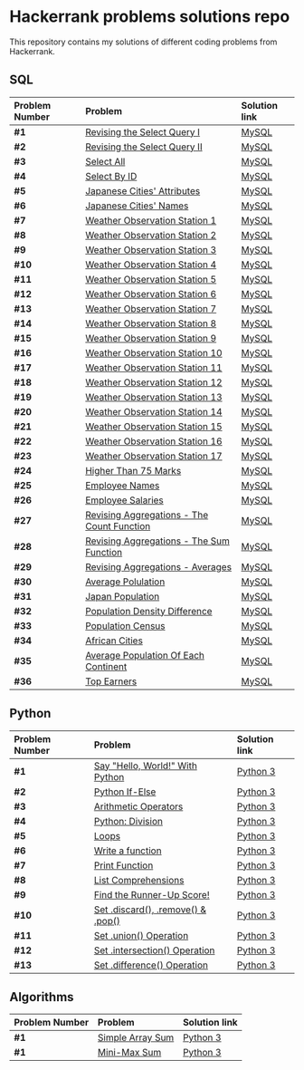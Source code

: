 # Hackerrank problems solutions repo

This repository contains my solutions of different coding problems from Hackerrank.

## SQL

| Problem Number | Problem | Solution link | 
| :---------------------- | :---------------------- | :---------------------- | 
| **#1** | [Revising the Select Query I](https://www.hackerrank.com/challenges/revising-the-select-query/problem?isFullScreen=true) | [MySQL](sql/select/select_query_1.sql) |
| **#2** | [Revising the Select Query II](https://www.hackerrank.com/challenges/revising-the-select-query-2/problem?isFullScreen=true) | [MySQL](sql/select/select_query_2.sql) |
| **#3** | [Select All](https://www.hackerrank.com/challenges/select-all-sql/problem?isFullScreen=true) | [MySQL](sql/select/select_all.sql) |
| **#4** | [Select By ID](https://www.hackerrank.com/challenges/select-by-id/problem?isFullScreen=true) | [MySQL](sql/select/select_by_id.sql) |
| **#5** | [Japanese Cities' Attributes](https://www.hackerrank.com/challenges/japanese-cities-attributes/problem?isFullScreen=true) | [MySQL](sql/select/japanese_cities_attrs.sql) |
| **#6** | [Japanese Cities' Names](https://www.hackerrank.com/challenges/japanese-cities-name/problem?isFullScreen=true) | [MySQL](sql/select/japanese_cities_names.sql) |
| **#7** | [Weather Observation Station 1](https://www.hackerrank.com/challenges/weather-observation-station-1/problem?isFullScreen=true) | [MySQL](sql/select/weather_observation_station/weather_obs_station_1.sql) |
| **#8** | [Weather Observation Station 2](https://www.hackerrank.com/challenges/weather-observation-station-2/problem?isFullScreen=true) | [MySQL](sql/aggregation/weather_observation_station/weather_obs_station_2.sql) |
| **#9** | [Weather Observation Station 3](https://www.hackerrank.com/challenges/weather-observation-station-3/problem?isFullScreen=true) | [MySQL](sql/select/weather_observation_station/weather_obs_station_3.sql) |
| **#10** | [Weather Observation Station 4](https://www.hackerrank.com/challenges/weather-observation-station-4/problem?isFullScreen=true) | [MySQL](sql/select/weather_observation_station/weather_obs_station_4.sql) |
| **#11** | [Weather Observation Station 5](https://www.hackerrank.com/challenges/weather-observation-station-5/problem?isFullScreen=true) | [MySQL](sql/select/weather_observation_station/weather_obs_station_5.sql) |
| **#12** | [Weather Observation Station 6](https://www.hackerrank.com/challenges/weather-observation-station-6/problem?isFullScreen=true) | [MySQL](sql/select/weather_observation_station/weather_obs_station_6.sql) |
| **#13** | [Weather Observation Station 7](https://www.hackerrank.com/challenges/weather-observation-station-7/problem?isFullScreen=true) | [MySQL](sql/select/weather_observation_station/weather_obs_station_7.sql) |
| **#14** | [Weather Observation Station 8](https://www.hackerrank.com/challenges/weather-observation-station-8/problem?isFullScreen=true) | [MySQL](sql/select/weather_observation_station/weather_obs_station_8.sql) |
| **#15** | [Weather Observation Station 9](https://www.hackerrank.com/challenges/weather-observation-station-9/problem?isFullScreen=true) | [MySQL](sql/select/weather_observation_station/weather_obs_station_9.sql) |
| **#16** | [Weather Observation Station 10](https://www.hackerrank.com/challenges/weather-observation-station-10/problem?isFullScreen=true) | [MySQL](sql/select/weather_observation_station/weather_obs_station_10.sql) |
| **#17** | [Weather Observation Station 11](https://www.hackerrank.com/challenges/weather-observation-station-11/problem?isFullScreen=true) | [MySQL](sql/select/weather_observation_station/weather_obs_station_11.sql) |
| **#18** | [Weather Observation Station 12](https://www.hackerrank.com/challenges/weather-observation-station-12/problem?isFullScreen=true) | [MySQL](sql/select/weather_observation_station/weather_obs_station_12.sql) |
| **#19** | [Weather Observation Station 13](https://www.hackerrank.com/challenges/weather-observation-station-13/problem?isFullScreen=true) | [MySQL](sql/aggregation/weather_observation_station/weather_obs_station_13.sql) |
| **#20** | [Weather Observation Station 14](https://www.hackerrank.com/challenges/weather-observation-station-14/problem?isFullScreen=true) | [MySQL](sql/aggregation/weather_observation_station/weather_obs_station_14.sql) |
| **#21** | [Weather Observation Station 15](https://www.hackerrank.com/challenges/weather-observation-station-15/problem?isFullScreen=true) | [MySQL](sql/aggregation/weather_observation_station/weather_obs_station_15.sql) |
| **#22** | [Weather Observation Station 16](https://www.hackerrank.com/challenges/weather-observation-station-16/problem?isFullScreen=true) | [MySQL](sql/aggregation/weather_observation_station/weather_obs_station_16.sql) |
| **#23** | [Weather Observation Station 17](https://www.hackerrank.com/challenges/weather-observation-station-17/problem?isFullScreen=true) | [MySQL](sql/aggregation/weather_observation_station/weather_obs_station_17.sql) |
| **#24** | [Higher Than 75 Marks](https://www.hackerrank.com/challenges/more-than-75-marks/problem?isFullScreen=true) | [MySQL](sql/select/higher_than_75.sql) |
| **#25** | [Employee Names](https://www.hackerrank.com/challenges/name-of-employees/problem?isFullScreen=true) | [MySQL](sql/select/employee_names.sql) |
| **#26** | [Employee Salaries](https://www.hackerrank.com/challenges/salary-of-employees/problem?isFullScreen=true) | [MySQL](sql/select/employee_salaries.sql) |
| **#27** | [Revising Aggregations - The Count Function](https://www.hackerrank.com/challenges/revising-aggregations-the-count-function/problem?isFullScreen=true) | [MySQL](sql/aggregation/count_func.sql) |
| **#28** | [Revising Aggregations - The Sum Function](https://www.hackerrank.com/challenges/revising-aggregations-sum/problem?isFullScreen=true) | [MySQL](sql/aggregation/sum_func.sql) |
| **#29** | [Revising Aggregations - Averages](https://www.hackerrank.com/challenges/revising-aggregations-the-average-function/problem?isFullScreen=true) | [MySQL](sql/aggregation/averages.sql) |
| **#30** | [Average Polulation](https://www.hackerrank.com/challenges/average-population/problem?isFullScreen=true) | [MySQL](sql/aggregation/average_population.sql) |
| **#31** | [Japan Population](https://www.hackerrank.com/challenges/japan-population/problem?isFullScreen=true) | [MySQL](sql/aggregation/japan_population.sql) |
| **#32** | [Population Density Difference](https://www.hackerrank.com/challenges/population-density-difference/problem?isFullScreen=true) | [MySQL](sql/aggregation/population_density.sql) |
| **#33** | [Population Census](https://www.hackerrank.com/challenges/asian-population/problem?isFullScreen=true) | [MySQL](sql/join/population_census.sql) |
| **#34** | [African Cities](https://www.hackerrank.com/challenges/african-cities/problem?isFullScreen=true) | [MySQL](sql/join/african_cities.sql) |
| **#35** | [Average Population Of Each Continent](https://www.hackerrank.com/challenges/average-population-of-each-continent/problem?isFullScreen=true) | [MySQL](sql/join/average_population.sql) |
| **#36** | [Top Earners](https://www.hackerrank.com/challenges/earnings-of-employees/problem?isFullScreen=true) | [MySQL](sql/aggregation/top_earners.sql) |

## Python

| Problem Number | Problem | Solution link | 
| :---------------------- | :---------------------- | :---------------------- | 
| **#1** | [Say "Hello, World!" With Python](https://www.hackerrank.com/challenges/py-hello-world/problem?isFullScreen=true) | [Python 3](python/hello_world.py) |
| **#2** | [Python If-Else](https://www.hackerrank.com/challenges/py-if-else/problem?isFullScreen=true) | [Python 3](python/if_else.py) |
| **#3** | [Arithmetic Operators](https://www.hackerrank.com/challenges/python-arithmetic-operators/problem?isFullScreen=true) | [Python 3](python/arithmetic_operators.py) |
| **#4** | [Python: Division](https://www.hackerrank.com/challenges/python-division/problem?isFullScreen=true) | [Python 3](python/division_operators.py) |
| **#5** | [Loops](https://www.hackerrank.com/challenges/python-loops/problem?isFullScreen=true) | [Python 3](python/loops.py) |
| **#6** | [Write a function](https://www.hackerrank.com/challenges/write-a-function/problem?isFullScreen=true) | [Python 3](python/leap_year.py) |
| **#7** | [Print Function](https://www.hackerrank.com/challenges/python-print/problem?isFullScreen=true) | [Python 3](python/print_func.py) |
| **#8** | [List Comprehensions](https://www.hackerrank.com/challenges/list-comprehensions/problem?isFullScreen=true) | [Python 3](python/basic_data_types/list_comprehension.py) |
| **#9** | [Find the Runner-Up Score!](https://www.hackerrank.com/challenges/find-second-maximum-number-in-a-list/problem?isFullScreen=true) | [Python 3](python/basic_data_types/runnerup_score.py) |
| **#10** | [Set .discard(), .remove() & .pop()](https://www.hackerrank.com/challenges/py-set-discard-remove-pop/problem?isFullScreen=true) | [Python 3](python/sets/basic_operators.py) |
| **#11** | [Set .union() Operation](https://www.hackerrank.com/challenges/py-set-union/problem?isFullScreen=true) | [Python 3](python/sets/union_operator.py) |
| **#12** | [Set .intersection() Operation](https://www.hackerrank.com/challenges/py-set-intersection-operation/problem?isFullScreen=true) | [Python 3](python/sets/intersection_operator.py) |
| **#13** | [Set .difference() Operation](https://www.hackerrank.com/challenges/py-set-difference-operation/problem?isFullScreen=true) | [Python 3](python/sets/difference_operator.py) |

## Algorithms

| Problem Number | Problem | Solution link | 
| :---------------------- | :---------------------- | :---------------------- | 
| **#1** | [Simple Array Sum](https://www.hackerrank.com/challenges/simple-array-sum/problem?isFullScreen=true) | [Python 3](algorithms/simple_array_sum.py) |
| **#1** | [Mini-Max Sum](https://www.hackerrank.com/challenges/mini-max-sum/problem?isFullScreen=true) | [Python 3](algorithms/minimax_sum.py) |
